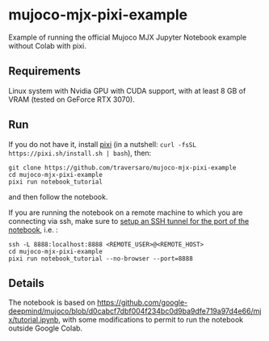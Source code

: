 # mujoco-mjx-pixi-example

Example of running the official Mujoco MJX Jupyter Notebook example without Colab with pixi.

## Requirements

Linux system with Nvidia GPU with CUDA support, with at least 8 GB of VRAM (tested on GeForce RTX 3070).

## Run

If you do not have it, install [pixi](https://github.com/prefix-dev/pixi#macos-and-linux) (in a nutshell: `curl -fsSL https://pixi.sh/install.sh | bash`), then:

~~~
git clone https://github.com/traversaro/mujoco-mjx-pixi-example
cd mujoco-mjx-pixi-example
pixi run notebook_tutorial
~~~

and then follow the notebook.

If you are running the notebook on a remote machine to which you are connecting via ssh, make sure to [setup an SSH tunnel for the port of the notebook](https://docs.anaconda.com/free/anaconda/jupyter-notebooks/remote-jupyter-notebook/), i.e. : 
~~~
ssh -L 8888:localhost:8888 <REMOTE_USER>@<REMOTE_HOST>
cd mujoco-mjx-pixi-example
pixi run notebook_tutorial --no-browser --port=8888
~~~

## Details

The notebook is based on https://github.com/google-deepmind/mujoco/blob/d0cabcf7dbf004f234bc0d9ba9dfe719a97d4e66/mjx/tutorial.ipynb, with some modifications to permit to run the notebook outside Google Colab.
